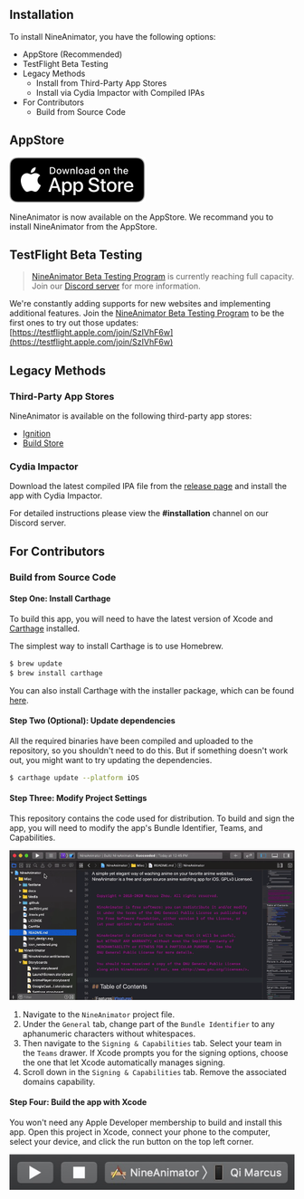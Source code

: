 ## Installation

To install NineAnimator, you have the following options:

- AppStore (Recommended)
- TestFlight Beta Testing
- Legacy Methods
    - Install from Third-Party App Stores
    - Install via Cydia Impactor with Compiled IPAs
- For Contributors
    - Build from Source Code

## AppStore

[![Download on the AppStore](../Misc/Media/download_from_appstore_black.svg)](https://apps.apple.com/app/nineanimator-the-anime-app/id1470033405)

NineAnimator is now available on the AppStore. We recommand you to install NineAnimator
from the AppStore.

## TestFlight Beta Testing

> [NineAnimator Beta Testing Program](https://testflight.apple.com/join/SzIVhF6w) is currently
> reaching full capacity. Join our [Discord server](https://discord.gg/dzTVzeW) for more information.

We're constantly adding supports for new websites and implementing additional features.
Join the [NineAnimator Beta Testing Program](https://testflight.apple.com/join/SzIVhF6w)
to be the first ones to try out those updates:
[https://testflight.apple.com/join/SzIVhF6w](https://testflight.apple.com/join/SzIVhF6w)

## Legacy Methods

### Third-Party App Stores

NineAnimator is available on the following third-party app stores:

- [Ignition](//app.ignition.fun)
- [Build Store](//builds.io)

### Cydia Impactor

Download the latest compiled IPA file from the [release page](https://github.com/SuperMarcus/NineAnimator/releases/latest)
and install the app with Cydia Impactor.

For detailed instructions please view the **#installation** channel on our Discord server.

## For Contributors

### Build from Source Code

#### Step One: Install Carthage

To build this app, you will need to have the latest version of Xcode and
[Carthage](https://github.com/Carthage/Carthage#installing-carthage) installed.

The simplest way to install Carthage is to use Homebrew.

```sh
$ brew update
$ brew install carthage
```

You can also install Carthage with the installer package, which can be found
[here](https://github.com/Carthage/Carthage/releases).

#### Step Two (Optional): Update dependencies

All the required binaries have been compiled and uploaded to the repository, so
you shouldn't need to do this. But if something doesn't work out, you might want
to try updating the dependencies.

```sh
$ carthage update --platform iOS
```

#### Step Three: Modify Project Settings

This repository contains the code used for distribution. To build and sign the app,
you will need to modify the app's Bundle Identifier, Teams, and Capabilities.

![Modify Xcode Project Settings](../Misc/Media/modify_proj.gif)

1. Navigate to the `NineAnimator` project file.
2. Under the `General` tab, change part of the `Bundle Identifier` to any
    aphanumeric characters without whitespaces.
3. Then navigate to the `Signing & Capabilities` tab. Select your team in the
    `Teams` drawer. If Xcode prompts you for the signing options, choose the one that
    let Xcode automatically manages signing.
4. Scroll down in the `Signing & Capabilities` tab. Remove the associated
    domains capability.

#### Step Four: Build the app with Xcode

You won't need any Apple Developer membership to build and install this app.
Open this project in Xcode, connect your phone to the computer, select your
device, and click the run button on the top left corner.

![Xcode select device](../Misc/Media/xcode_select_device.jpg)
